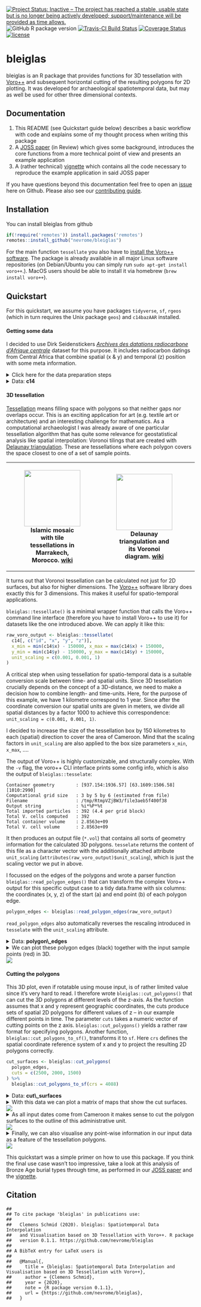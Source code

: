 
[![Project Status: Inactive – The project has reached a stable, usable
state but is no longer being actively developed; support/maintenance
will be provided as time
allows.](https://www.repostatus.org/badges/latest/inactive.svg)](https://www.repostatus.org/#inactive)
![GitHub R package
version](https://img.shields.io/github/r-package/v/nevrome/bleiglas)
[![Travis-CI Build
Status](https://travis-ci.com/nevrome/bleiglas.svg?branch=master)](https://travis-ci.com/nevrome/bleiglas)
[![Coverage
Status](https://img.shields.io/codecov/c/github/nevrome/bleiglas/master.svg)](https://codecov.io/github/nevrome/bleiglas?branch=master)
[![license](https://img.shields.io/github/license/nevrome/bleiglas)](https://www.r-project.org/Licenses/MIT)

<!-- README.md is generated from README.Rmd. Please edit that file -->

# bleiglas

bleiglas is an R package that provides functions for 3D tessellation
with [Voro++](http://math.lbl.gov/voro++/) and subsequent horizontal
cutting of the resulting polygons for 2D plotting. It was developed for
archaeological spatiotemporal data, but may as well be used for other
three dimensional contexts.

## Documentation

1.  This README (see Quickstart guide below) describes a basic workflow
    with code and explains some of my thought process when writing this
    package
2.  A [JOSS
    paper](https://github.com/nevrome/bleiglas/blob/master/paper/paper.md)
    (in Review) which gives some background, introduces the core
    functions from a more technical point of view and presents an
    example application
3.  A (rather technical)
    [vignette](https://github.com/nevrome/bleiglas/blob/master/vignettes/complete_example.Rmd)
    which contains all the code necessary to reproduce the example
    application in said JOSS paper

If you have questions beyond this documentation feel free to open an
[issue](https://github.com/nevrome/bleiglas/issues) here on Github.
Please also see our [contributing guide](CONTRIBUTING.md).

## Installation

You can install bleiglas from github

``` r
if(!require('remotes')) install.packages('remotes')
remotes::install_github("nevrome/bleiglas")
```

For the main function `tessellate` you also have to [install the Voro++
software](http://math.lbl.gov/voro++/download/). The package is already
available in all major Linux software repositories (on Debian/Ubuntu you
can simply run `sudo apt-get install voro++`.). MacOS users should be
able to install it via homebrew (`brew install voro++`).

## Quickstart

For this quickstart, we assume you have packages `tidyverse`, `sf`,
`rgeos` (which in turn requires the Unix package `geos`) and `c14bazAAR`
installed.

#### Getting some data

I decided to use Dirk Seidenstickers [*Archives des datations
radiocarbone d’Afrique
centrale*](https://github.com/dirkseidensticker/aDRAC) dataset for this
purpose. It includes radiocarbon datings from Central Africa that
combine spatial (x & y) and temporal (z) position with some meta
information.

<details>
<summary>
Click here for the data preparation steps
</summary>
<p>

I selected dates from Cameroon between 1000 and 3000 uncalibrated BP and
projected them into a worldwide cylindrical reference system (epsg
[4088](https://epsg.io/4088)). As Cameroon is close to the equator this
projection should represent distances, angles and areas sufficiently
correct for this example exercise. As a minor pre-processing step, I
here also remove samples with equal position in all three dimensions for
the tessellation.

``` r
# download raw data
c14_cmr <- c14bazAAR::get_c14data("adrac") %>% 
  # filter data
  dplyr::filter(!is.na(lat) & !is.na(lon), c14age > 1000, c14age < 3000, country == "CMR") 
```

    ##   |                                                          |                                                  |   0%  |                                                          |++++++++++++++++++++++++++++++++++++++++++++++++++|  99%  |                                                          |++++++++++++++++++++++++++++++++++++++++++++++++++| 100%

``` r
# remove doubles
c14_cmr_unique <- c14_cmr %>%
  dplyr::mutate(
    rounded_coords_lat = round(lat, 3),
    rounded_coords_lon = round(lon, 3)
  ) %>%
  dplyr::group_by(rounded_coords_lat, rounded_coords_lon, c14age) %>%
  dplyr::filter(dplyr::row_number() == 1) %>%
  dplyr::ungroup()

# transform coordinates
coords <- data.frame(c14_cmr_unique$lon, c14_cmr_unique$lat) %>% 
  sf::st_as_sf(coords = c(1, 2), crs = 4326) %>% 
  sf::st_transform(crs = 4088) %>% 
  sf::st_coordinates()

# create active dataset
c14 <- c14_cmr_unique %>% 
  dplyr::transmute(
    id = 1:nrow(.),
    x = coords[,1], 
    y = coords[,2], 
    z = c14age,
    period = period
)
```

</p>
</details>
<details>
<summary>
Data: <b>c14</b>
</summary>
<p>

``` r
c14 
```

    ## # A tibble: 393 x 5
    ##       id        x       y     z period
    ##    <int>    <dbl>   <dbl> <int> <chr> 
    ##  1     1 1284303. 450340.  1920 EIA   
    ##  2     2 1101276. 321798.  2340 EIA   
    ##  3     3 1101276. 321798.  2520 LSA   
    ##  4     4 1093159. 264311.  2000 <NA>  
    ##  5     5 1132077. 340034.  1670 <NA>  
    ##  6     6 1101276. 321798.  2200 <NA>  
    ##  7     7 1101276. 321798.  2030 <NA>  
    ##  8     8 1101276. 321798.  1760 EIA   
    ##  9     9 1093159. 264311.  1710 <NA>  
    ## 10    10 1093159. 264311.  1940 <NA>  
    ## # … with 383 more rows

</p>
</details>

#### 3D tessellation

[Tessellation](https://en.wikipedia.org/wiki/Tessellation) means filling
space with polygons so that neither gaps nor overlaps occur. This is an
exciting application for art (e.g. textile art or architecture) and an
interesting challenge for mathematics. As a computational archaeologist
I was already aware of one particular tessellation algorithm that has
quite some relevance for geostatistical analysis like spatial
interpolation: Voronoi tilings that are created with [Delaunay
triangulation](https://en.wikipedia.org/wiki/Delaunay_triangulation).
These are tessellations where each polygon covers the space closest to
one of a set of sample points.

<table style="width:100%">
<tr>
<th>
<figure>
<img src="https://upload.wikimedia.org/wikipedia/commons/thumb/6/66/Ceramic_Tile_Tessellations_in_Marrakech.jpg/320px-Ceramic_Tile_Tessellations_in_Marrakech.jpg" height="150" />
<figcaption>
Islamic mosaic with tile tessellations in Marrakech, Morocco.
<a href="https://en.wikipedia.org/wiki/File:Ceramic_Tile_Tessellations_in_Marrakech.jpg">wiki</a>
</figcaption>
</figure>
</th>
<th>
<figure>
<img src="https://upload.wikimedia.org/wikipedia/commons/thumb/5/56/Delaunay_Voronoi.svg/441px-Delaunay_Voronoi.svg.png" height="150" />
<figcaption>
Delaunay triangulation and its Voronoi diagram.
<a href="https://commons.wikimedia.org/wiki/File:Delaunay_Voronoi.svg">wiki</a>
</figcaption>
</figure>
</th>
<th>
<figure>
<img src="http://math.lbl.gov/voro++/examples/custom_output/custom_output_l.png" height="150" />
<figcaption>
Output example of Voro++ rendered with POV-Ray.
<a href="http://math.lbl.gov/voro++">math.lbl.gov</a>
</figcaption>
</figure>
</th>
<tr>
</table>

It turns out that Voronoi tessellation can be calculated not just for 2D
surfaces, but also for higher dimensions. The
[Voro++](http://math.lbl.gov/voro++/) software library does exactly this
for 3 dimensions. This makes it useful for spatio-temporal applications.

`bleiglas::tessellate()` is a minimal wrapper function that calls the
Voro++ command line interface (therefore you have to install Voro++ to
use it) for datasets like the one introduced above. We can apply it like
this:

``` r
raw_voro_output <- bleiglas::tessellate(
  c14[, c("id", "x", "y", "z")],
  x_min = min(c14$x) - 150000, x_max = max(c14$x) + 150000, 
  y_min = min(c14$y) - 150000, y_max = max(c14$y) + 150000,
  unit_scaling = c(0.001, 0.001, 1)
)
```

A critical step when using tessellation for spatio-temporal data is a
suitable conversion scale between time- and spatial units. Since 3D
tessellation crucially depends on the concept of a 3D-distance, we need
to make a decision how to combine length- and time-units. Here, for the
purpose of this example, we have 1 kilometre correspond to 1 year. Since
after the coordinate conversion our spatial units are given in meters,
we divide all spatial distances by a factor 1000 to achieve this
correspondence: `unit_scaling = c(0.001, 0.001, 1)`.

I decided to increase the size of the tessellation box by 150 kilometres
to each (spatial) direction to cover the area of Cameroon. Mind that the
scaling factors in `unit_scaling` are also applied to the box size
parameters `x_min`, `x_max`, ….

The output of Voro++ is highly customizable, and structurally complex.
With the `-v` flag, the voro++ CLI interface prints some config info,
which is also the output of `bleiglas::tesselate`:

    Container geometry        : [937.154:1936.57] [63.1609:1506.58] [1010:2990]
    Computational grid size   : 3 by 5 by 6 (estimated from file)
    Filename                  : /tmp/RtmpVZjBW3/file3aeb5f400f38
    Output string             : %i*%P*%t
    Total imported particles  : 392 (4.4 per grid block)
    Total V. cells computed   : 392
    Total container volume    : 2.8563e+09
    Total V. cell volume      : 2.8563e+09

It then produces an output file (`*.vol`) that contains all sorts of
geometry information for the calculated 3D polygons. `tesselate` returns
the content of this file as a character vector with the additionally
attached attribute `unit_scaling`
(`attributes(raw_voro_output)$unit_scaling`), which is just the scaling
vector we put in above.

I focussed on the edges of the polygons and wrote a parser function
`bleiglas::read_polygon_edges()` that can transform the complex Voro++
output for this specific output case to a tidy data.frame with six
columns: the coordinates (x, y, z) of the start (a) and end point (b) of
each polygon edge.

``` r
polygon_edges <- bleiglas::read_polygon_edges(raw_voro_output)
```

`read_polygon_edges` also automatically reverses the rescaling
introduced in `tesselate` with the `unit_scaling` attribute.

<details>
<summary>
Data: <b>polygon\_edges</b>
</summary>
<p>

    ##            x.a     y.a     z.a     x.b    y.b     z.b polygon_id
    ##     1:  937154  374130 1307.99 1201480 392161 1299.80         25
    ##     2: 1289460  241706 1324.42 1201480 392161 1299.80         25
    ##     3: 1212280  387619 1290.18 1201480 392161 1299.80         25
    ##     4: 1190480  335990 1202.59 1233970 377206 1268.57         25
    ##     5: 1352310  233958 1240.81 1233970 377206 1268.57         25
    ##    ---                                                          
    ## 24916: 1341410 1041000 2655.00 1645270 892489 2655.00        290
    ## 24917: 1622180  900165 2682.50 1645270 892489 2655.00        290
    ## 24918: 1361490 1027580 2682.50 1622180 900165 2682.50        290
    ## 24919: 1596200  911750 2731.50 1622180 900165 2682.50        290
    ## 24920: 1645270  892489 2655.00 1622180 900165 2682.50        290

</p>
</details>
<details>
<summary>
We can plot these polygon edges (black) together with the input sample
points (red) in 3D.
</summary>
<p>

``` r
rgl::axes3d()
rgl::points3d(c14$x, c14$y, c14$z, color = "red")
rgl::aspect3d(1, 1, 1)
rgl::segments3d(
  x = as.vector(t(polygon_edges[,c(1,4)])),
  y = as.vector(t(polygon_edges[,c(2,5)])),
  z = as.vector(t(polygon_edges[,c(3,6)]))
)
rgl::view3d(userMatrix = view_matrix, zoom = 0.9)
```

</p>
</details>

<img src="README_files/figure-gfm/unnamed-chunk-8-1.png" style="display: block; margin: auto;" />

#### Cutting the polygons

This 3D plot, even if rotatable using mouse input, is of rather limited
value since it’s very hard to read. I therefore wrote
`bleiglas::cut_polygons()` that can cut the 3D polygons at different
levels of the z-axis. As the function assumes that x and y represent
geographic coordinates, the cuts produce sets of spatial 2D polygons for
different values of z – in our example different points in time. The
parameter `cuts` takes a numeric vector of cutting points on the z axis.
`bleiglas::cut_polygons()` yields a rather raw format for specifying
polygons. Another function, `bleiglas::cut_polygons_to_sf()`, transforms
it to `sf`. Here `crs` defines the spatial coordinate reference system
of x and y to project the resulting 2D polygons correctly.

``` r
cut_surfaces <- bleiglas::cut_polygons(
  polygon_edges, 
  cuts = c(2500, 2000, 1500)
) %>%
  bleiglas::cut_polygons_to_sf(crs = 4088)
```

<details>
<summary>
Data: <b>cut\_surfaces</b>
</summary>
<p>

    ## Simple feature collection with 76 features and 2 fields
    ## geometry type:  POLYGON
    ## dimension:      XY
    ## bbox:           xmin: 937154 ymin: 63160.9 xmax: 1936570 ymax: 1506580
    ## projected CRS:  World Equidistant Cylindrical (Sphere)
    ## First 10 features:
    ##                                 x    z  id
    ## 1  POLYGON ((1195386 319810.5,... 2500   3
    ## 2  POLYGON ((1936570 809055.4,... 2500  31
    ## 3  POLYGON ((1146675 374628.2,... 2500  38
    ## 4  POLYGON ((1215947 365177.1,... 2500  40
    ## 5  POLYGON ((1416056 455852, 1... 2500  69
    ## 6  POLYGON ((1082719 969489.5,... 2500 103
    ## 7  POLYGON ((1936570 315020.3,... 2500 105
    ## 8  POLYGON ((1386575 333838.1,... 2500 135
    ## 9  POLYGON ((1116416 63160.9, ... 2500 144
    ## 10 POLYGON ((1377347 63160.9, ... 2500 185

</p>
</details>
<details>
<summary>
With this data we can plot a matrix of maps that show the cut surfaces.
</summary>
<p>

``` r
cut_surfaces %>%
  ggplot() +
  geom_sf(
    aes(fill = z), 
    color = "white",
    lwd = 0.2
  ) +
  geom_sf_text(aes(label = id)) +
  facet_wrap(~z) +
  theme(
    axis.text = element_blank(),
    axis.ticks = element_blank()
  )
```

</p>
</details>

<img src="README_files/figure-gfm/unnamed-chunk-12-1.png" style="display: block; margin: auto;" />

<details>
<summary>
As all input dates come from Cameroon it makes sense to cut the polygon
surfaces to the outline of this administrative unit.
</summary>
<p>

``` r
cameroon_border <- rnaturalearth::ne_countries(scale = "medium", returnclass = "sf") %>% 
  dplyr::filter(name == "Cameroon") %>% 
  sf::st_transform(4088)

cut_surfaces_cropped <- cut_surfaces %>% sf::st_intersection(cameroon_border)
```

``` r
cut_surfaces_cropped %>%
  ggplot() +
  geom_sf(
    aes(fill = z), 
    color = "white",
    lwd = 0.2
  ) +
  facet_wrap(~z) +
  theme(
    axis.text = element_blank(),
    axis.ticks = element_blank()
  )
```

<p>
</details>

<img src="README_files/figure-gfm/unnamed-chunk-15-1.png" style="display: block; margin: auto;" />

<details>
<summary>
Finally, we can also visualise any point-wise information in our input
data as a feature of the tessellation polygons.
</summary>
<p>

``` r
cut_surfaces_material <- cut_surfaces_cropped %>%
  dplyr::left_join(
    c14, by = "id"
  )
```

``` r
cut_surfaces_material %>%
  ggplot() +
  geom_sf(
    aes(fill = period), 
    color = "white",
    lwd = 0.2
  ) +
  facet_wrap(~z.x) +
  theme(
    axis.text = element_blank(),
    axis.ticks = element_blank()
  )
```

</p>
</details>

<img src="README_files/figure-gfm/unnamed-chunk-18-1.png" style="display: block; margin: auto;" />

This quickstart was a simple primer on how to use this package. If you
think the final use case wasn’t too impressive, take a look at this
analysis of Bronze Age burial types through time, as performed in our
[JOSS
paper](https://github.com/nevrome/bleiglas/blob/master/paper/paper.md)
and the
[vignette](https://github.com/nevrome/bleiglas/blob/master/vignettes/complete_example.Rmd).

<!-- Add JOSS paper figure here? Just a suggestion as a further teaser. It's just beautiful -->

## Citation

    ## 
    ## To cite package 'bleiglas' in publications use:
    ## 
    ##   Clemens Schmid (2020). bleiglas: Spatiotemporal Data Interpolation
    ##   and Visualisation based on 3D Tessellation with Voro++. R package
    ##   version 0.1.1. https://github.com/nevrome/bleiglas
    ## 
    ## A BibTeX entry for LaTeX users is
    ## 
    ##   @Manual{,
    ##     title = {bleiglas: Spatiotemporal Data Interpolation and Visualisation based on 3D Tessellation with Voro++},
    ##     author = {Clemens Schmid},
    ##     year = {2020},
    ##     note = {R package version 0.1.1},
    ##     url = {https://github.com/nevrome/bleiglas},
    ##   }
